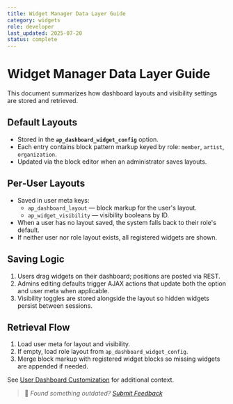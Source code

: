 ```yaml
---
title: Widget Manager Data Layer Guide
category: widgets
role: developer
last_updated: 2025-07-20
status: complete
---
```


# Widget Manager Data Layer Guide

This document summarizes how dashboard layouts and visibility settings are stored and retrieved.

## Default Layouts
- Stored in the **`ap_dashboard_widget_config`** option.
- Each entry contains block pattern markup keyed by role: `member`, `artist`, `organization`.
- Updated via the block editor when an administrator saves layouts.

## Per‑User Layouts
- Saved in user meta keys:
  - `ap_dashboard_layout` — block markup for the user's layout.
  - `ap_widget_visibility` — visibility booleans by ID.
- When a user has no layout saved, the system falls back to their role's default.
- If neither user nor role layout exists, all registered widgets are shown.

## Saving Logic
1. Users drag widgets on their dashboard; positions are posted via REST.
2. Admins editing defaults trigger AJAX actions that update both the option and user meta when applicable.
3. Visibility toggles are stored alongside the layout so hidden widgets persist between sessions.

## Retrieval Flow
1. Load user meta for layout and visibility.
2. If empty, load role layout from `ap_dashboard_widget_config`.
3. Merge block markup with registered widget blocks so missing widgets are appended if needed.

See [User Dashboard Customization](../user/README.md) for additional context.

> 💬 *Found something outdated? [Submit Feedback](../feedback.md)*
